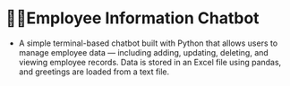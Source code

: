 # 🧑‍💼Employee Information Chatbot
- A simple terminal-based chatbot built with Python that allows users to manage employee data — including adding, updating, deleting, and viewing employee records. Data is stored in an Excel file using pandas, and greetings are loaded from a text file.


